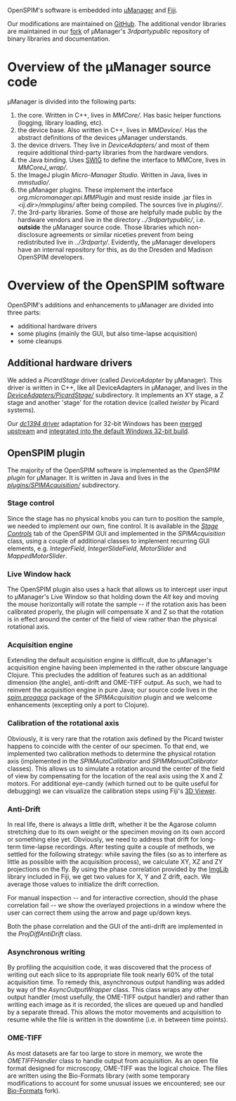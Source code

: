 ---
---
OpenSPIM's software is embedded into [µManager](https://micro-manager.org/) and [Fiji](https://fiji.sc/).

Our modifications are maintained on [GitHub](https://github.com/openspim/micromanager/). The additional vendor libraries are maintained in our [fork](https://github.com/openspim/3rdpartypublic) of µManager's *3rdpartypublic* repository of binary libraries and documentation.

# Overview of the µManager source code

µManager is divided into the following parts:

1.  the core. Written in C++, lives in *MMCore/*. Has basic helper functions (logging, library loading, etc).
2.  the device base. Also written in C++, lives in *MMDevice/*. Has the abstract definitions of the devices µManager understands.
3.  the device drivers. They live in *DeviceAdapters/* and most of them require additional third-party libraries from the hardware vendors.
4.  the Java binding. Uses [SWIG](https://www.swig.org) to define the interface to MMCore, lives in *MMCoreJ\_wrap/*.
5.  the ImageJ plugin *Micro-Manager Studio*. Written in Java, lives in *mmstudio/*.
6.  the µManager plugins. These implement the interface *org.micromanager.api.MMPlugin* and must reside inside .jar files in *\<ij.dir\>/mmplugins/* after being compiled. The sources live in *plugins/<jarname>/*.
7.  the 3rd-party libraries. Some of those are helpfully made public by the hardware vendors and live in the directory *../3rdpartypublic/*, i.e. **outside** the µManager source code. Those libraries which non-disclosure agreements or similar niceties prevent from being redistributed live in *../3rdparty/*. Evidently, the µManager developers have an internal repository for this, as do the Dresden and Madison OpenSPIM developers.

# Overview of the OpenSPIM software

OpenSPIM's additions and enhancements to µManager are divided into three parts:

  - additional hardware drivers
  - some plugins (mainly the GUI, but also time-lapse acquisition)
  - some cleanups

## Additional hardware drivers

We added a *PicardStage* driver (called *DeviceAdapter* by µManager). This driver is written in C++, like all DeviceAdapters in µManager, and lives in the [*DeviceAdapters/PicardStage/*](https://github.com/openspim/micromanager/tree/openspim/DeviceAdapters/PicardStage/) subdirectory. It implements an XY stage, a Z stage and another 'stage' for the rotation device (called *twister* by Picard systems).

Our [*dc1394* driver](https://github.com/openspim/micromanager/tree/openspim/DeviceAdapters/dc1394/) adaptation for 32-bit Windows has been [merged upstream](https://github.com/openspim/micromanager/commits/svn/git-svn/DeviceAdapters/dc1394) and [integrated into the default Windows 32-bit build](https://github.com/openspim/micromanager/commit/1301411b14d35ede4f46b71e39574b86086517f3).

## OpenSPIM plugin

The majority of the OpenSPIM software is implemented as the *OpenSPIM plugin* for µManager. It is written in Java and lives in the [*plugins/SPIMAcquisition/*](https://github.com/openspim/micromanager/tree/openspim/plugins/SPIMAcquisition) subdirectory.

### Stage control

Since the stage has no physical knobs you can turn to position the sample, we needed to implement our own, fine control. It is available in the [*Stage Controls*](Operation#Stage_Control) tab of the OpenSPIM GUI and implemented in the *SPIMAcquisition* class, using a couple of additional classes to implement recurring GUI elements, e.g. *IntegerField*, *IntegerSlideField*, *MotorSlider* and *MappedMotorSlider*.

### Live Window hack

The OpenSPIM plugin also uses a hack that allows us to intercept user input to µManager's Live Window so that holding down the *Alt* key and moving the mouse horizontally will rotate the sample -- if the rotation axis has been calibrated properly, the plugin will compensate X and Z so that the rotation is in effect around the center of the field of view rather than the physical rotational axis.

### Acquisition engine

Extending the default acquisition engine is difficult, due to µManager's acquisition engine having been implemented in the rather obscure language Clojure. This precludes the addition of features such as an additional dimension (the angle), anti-drift and OME-TIFF output. As such, we had to reinvent the acquisition engine in pure Java; our source code lives in the [*spim.progacq*](https://github.com/openspim/micromanager/tree/openspim/plugins/SPIMAcquisition/spim/progacq) package of the *SPIMAcquisition* plugin and we welcome enhancements (excepting only a port to Clojure).

### Calibration of the rotational axis

Obviously, it is very rare that the rotation axis defined by the Picard twister happens to coincide with the center of our specimen. To that end, we implemented two calibration methods to determine the physical rotation axis (implemented in the *SPIMAutoCalibrator* and *SPIMManualCalibrator* classes). This allows us to simulate a rotation around the center of the field of view by compensating for the location of the real axis using the X and Z motors. For additional eye-candy (which turned out to be quite useful for debugging) we can visualize the calibration steps using Fiji's [3D Viewer](https://fiji.sc/3D_Viewer).

### Anti-Drift

In real life, there is always a little drift, whether it be the Agarose column stretching due to its own weight or the specimen moving on its own accord or something else yet. Obviously, we need to address that drift for long-term time-lapse recordings. After testing quite a couple of methods, we settled for the following strategy: while saving the files (so as to interfere as little as possible with the acquisition process), we calculate XY, XZ and ZY projections on the fly. By using the phase correlation provided by the [ImgLib](https://github.com/imagej/imglib/) library included in Fiji, we get two values for X, Y and Z drift, each. We average those values to initialize the drift correction.

For manual inspection -- and for interactive correction, should the phase correlation fail -- we show the overlayed projections in a window where the user can correct them using the arrow and page up/down keys.

Both the phase correlation and the GUI of the anti-drift are implemented in the *ProjDiffAntiDrift* class.

### Asynchronous writing

By profiling the acquisition code, it was discovered that the process of writing out each slice to its appropriate file took nearly 60% of the total acquisition time. To remedy this, asynchronous output handling was added by way of the *AsyncOutputWrapper* class. This class wraps any other output handler (most usefully, the OME-TIFF output handler) and rather than writing each image as it is recorded, the slices are queued up and handled by a separate thread. This allows the motor movements and acquisition to resume while the file is written in the downtime (i.e. in between time points).

### OME-TIFF

As most datasets are far too large to store in memory, we wrote the *OMETIFFHandler* class to handle output from acquisition. As an open file format designed for microscopy, OME-TIFF was the logical choice. The files are written using the Bio-Formats library (with some temporary modifications to account for some unusual issues we encountered; see our [Bio-Formats](https://github.com/openspim/bioformats) fork).
